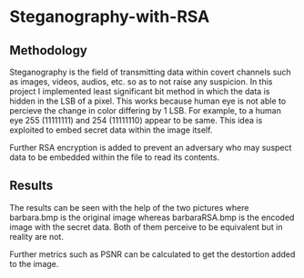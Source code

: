 # Steganography-with-RSA

## Methodology
Steganography is the field of transmitting data within covert channels such as images, videos, audios, etc. so as to not raise any suspicion.
In this project I implemented least significant bit method in which the data is hidden in the LSB of a pixel. This works because human eye is
not able to percieve the change in color differing by 1 LSB. For example, to a human eye 255 (11111111) and 254 (11111110) appear to be same.
This idea is exploited to embed secret data within the image itself.

Further RSA encryption is added to prevent an adversary who may suspect data to be embedded within the file to read its contents.

## Results
The results can be seen with the help of the two pictures where barbara.bmp is the original image whereas barbaraRSA.bmp is the encoded image with the secret data.
Both of them perceive to be equivalent but in reality are not.

Further metrics such as PSNR can be calculated to get the destortion added to the image.
